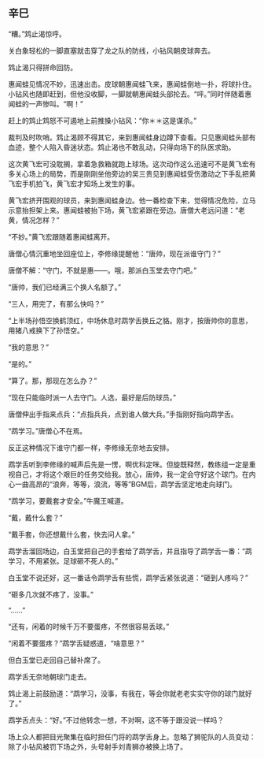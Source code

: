 ## 辛巳

“糟。”鸩止渴惊呼。

关白象轻松的一脚直塞就击穿了龙之队的防线，小钻风朝皮球奔去。

鸩止渴只得拼命回防。

惠闻蛙见情况不妙，迅速出击。皮球朝惠闻蛙飞来，惠闻蛙倒地一扑，将球扑住。小钻风也随即赶到，但他没收脚，一脚就朝惠闻蛙头部抡去。“呯。”同时伴随着惠闻蛙的一声惨叫。“啊！”

赶上的鸩止鸩怒不可遏地上前推搡小钻风：“你＊＊这是谋杀。”

裁判及时吹哨。鸩止渴顾不得其它，来到惠闻蛙身边蹲下查看。只见惠闻蛙头部有血迹，整个人陷入昏迷状态。鸩止渴也不敢乱动，只得向场下的队医求助。

这次黄飞宏可没耽搁，拿着急救箱就跑上球场。这次动作这么迅速可不是黄飞宏有多关心场上的局势，而是刚刚坐他旁边的吴三贵见到惠闻蛙受伤激动之下手乱把黄飞宏手机拍飞，黄飞宏才知场上发生的事。

黄飞宏挤开围观的球员，来到惠闻蛙身边。他一番检查下来，觉得情况危险，立马示意抬担架上来。惠闻蛙被抬下场，黄飞宏紧跟在旁边。唐僧大老远问道：“老黄，情况怎样？”

“不妙。”黄飞宏跟随着惠闻蛙离开。

唐僧心情沉重地坐回座位上，李修缘提醒他：“唐帅，现在派谁守门？”

唐僧不解：“守门，不就是惠——。哦，那派白玉堂去守门吧。”

“唐帅，我们已经满三个换人名额了。”

“三人，用完了，有那么快吗？”

“上半场孙悟空换鹤顶红，中场休息时鹉学舌换丘之貉。刚才，按唐帅你的意思，用猪八戒换下了孙悟空。”

“我的意思？”

“是的。”

“算了。那，那现在怎么办？”

“现在只能临时派一人去守门。人选，最好是后防球员。”

唐僧伸出手指来点兵：“点指兵兵，点到谁人做大兵。”手指刚好指向鹉学舌。

“鹉学习。”唐僧心不在焉。

反正这种情况下谁守门都一样，李修缘无奈地去安排。

鹉学舌听到李修缘的喊声后先是一愣，啊优科定咪。但旋既释然，教练组一定是重视自己，才将这个艰巨的任务交给我。放心，唐帅，我一定会守好这个球门。在内心一曲高昂的“浪奔，等等，浪流，等等”BGM后，鹉学舌坚定地走向球门。

“鹉学习，要戴套才安全。”牛魔王喊道。

“戴，戴什么套？”

“戴手套，你还想戴什么套，快去问人拿。”

鹉学舌溜回场边，白玉堂把自己的手套给了鹉学舌，并且指导了鹉学舌一番：“鹉学习，不用紧张。足球砸不死人的。”

白玉堂不说还好，这一番话令鹉学舌有些慌，鹉学舌紧张说道：“砸到人疼吗？”

“砸多几次就不疼了，没事。”

“……”

“还有，闲着的时候千万不要蛋疼，不然很容易丢球。”

“闲着不要蛋疼？”鹉学舌疑惑道，“啥意思？”

但白玉堂已走回自己替补席了。

鹉学舌无奈地朝球门走去。

鸩止渴上前鼓励道：“鹉学习，没事，有我在，等会你就老老实实守你的球门就好了。”

鹉学舌点头：“好。”不过他转念一想，不对啊，这不等于跟没说一样吗？

场上众人都把目光聚集在临时担任门将的鹉学舌身上。忽略了狮驼队的人员变动：除了小钻风被罚下场之外，头号射手刘青狮亦被换上场了。
